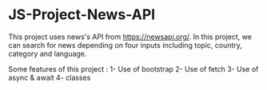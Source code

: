 # JS-Project-News-API

This project uses news's API from https://newsapi.org/.
In this project, we can search for news depending on four inputs
including topic, country, category and language.

Some features of this project : 
1- Use of bootstrap
2- Use of fetch
3- Use of async & await 
4- classes
